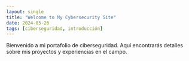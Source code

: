 ```yaml
---
layout: single
title: "Welcome to My Cybersecurity Site"
date: 2024-05-26
tags: [ciberseguridad, introducción]
---
```


Bienvenido a mi portafolio de ciberseguridad. Aquí encontrarás detalles sobre mis proyectos y experiencias en el campo.